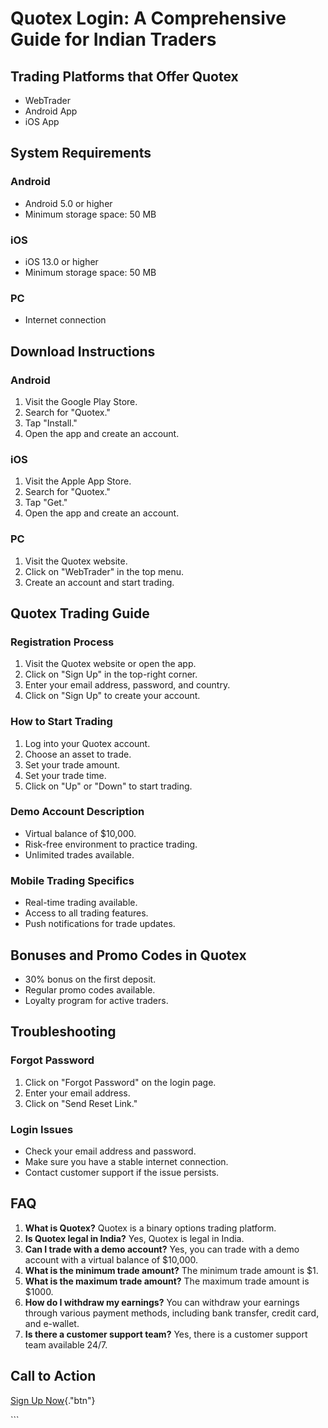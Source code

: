 # Quotex Login: A Comprehensive Guide for Indian Traders

## Trading Platforms that Offer Quotex

-   WebTrader
-   Android App
-   iOS App

## System Requirements

### Android

-   Android 5.0 or higher
-   Minimum storage space: 50 MB

### iOS

-   iOS 13.0 or higher
-   Minimum storage space: 50 MB

### PC

-   Internet connection

## Download Instructions

### Android

1.  Visit the Google Play Store.
2.  Search for "Quotex."
3.  Tap "Install."
4.  Open the app and create an account.

### iOS

1.  Visit the Apple App Store.
2.  Search for "Quotex."
3.  Tap "Get."
4.  Open the app and create an account.

### PC

1.  Visit the Quotex website.
2.  Click on "WebTrader" in the top menu.
3.  Create an account and start trading.

## Quotex Trading Guide

### Registration Process

1.  Visit the Quotex website or open the app.
2.  Click on "Sign Up" in the top-right corner.
3.  Enter your email address, password, and country.
4.  Click on "Sign Up" to create your account.

### How to Start Trading

1.  Log into your Quotex account.
2.  Choose an asset to trade.
3.  Set your trade amount.
4.  Set your trade time.
5.  Click on "Up" or "Down" to start trading.

### Demo Account Description

-   Virtual balance of \$10,000.
-   Risk-free environment to practice trading.
-   Unlimited trades available.

### Mobile Trading Specifics

-   Real-time trading available.
-   Access to all trading features.
-   Push notifications for trade updates.

## Bonuses and Promo Codes in Quotex

-   30% bonus on the first deposit.
-   Regular promo codes available.
-   Loyalty program for active traders.

## Troubleshooting

### Forgot Password

1.  Click on "Forgot Password" on the login page.
2.  Enter your email address.
3.  Click on "Send Reset Link."

### Login Issues

-   Check your email address and password.
-   Make sure you have a stable internet connection.
-   Contact customer support if the issue persists.

## FAQ

1.  **What is Quotex?** Quotex is a binary options trading platform.
2.  **Is Quotex legal in India?** Yes, Quotex is legal in India.
3.  **Can I trade with a demo account?** Yes, you can trade with a demo
    account with a virtual balance of \$10,000.
4.  **What is the minimum trade amount?** The minimum trade amount is
    \$1.
5.  **What is the maximum trade amount?** The maximum trade amount is
    \$1000.
6.  **How do I withdraw my earnings?** You can withdraw your earnings
    through various payment methods, including bank transfer, credit
    card, and e-wallet.
7.  **Is there a customer support team?** Yes, there is a customer
    support team available 24/7.

## Call to Action

[Sign Up Now](\%22https://traff.sbs/brokerqxsignup\%22){."btn"}

\`\`\`

